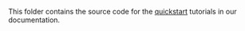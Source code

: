 This folder contains the source code for the [quickstart](https://docs.duendesoftware.com/identityserver/v5/quickstarts/) tutorials in our documentation.
